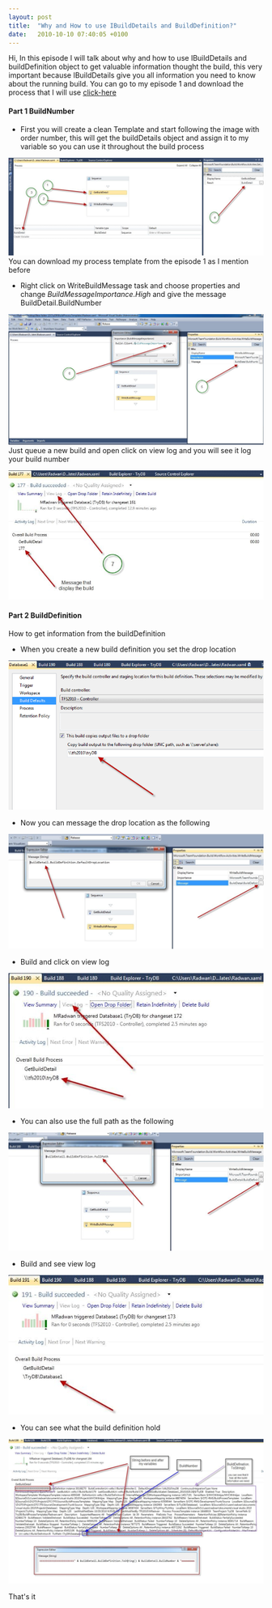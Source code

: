 ```yaml
---
layout: post
title:  "Why and How to use IBuildDetails and BuildDefinition?"
date:   2010-10-10 07:40:05 +0100
---
```


Hi, In this episode I will talk about why and how to use IBuildDetails and buildDefinition object to get valuable information thought the build, this very important because IBuildDetails give you all information you need to know about the running build. You can go to my episode 1 and download the process that I will use [click-here](https://mohamedradwan-devops.github.io/2010/10/21/1-hello-world-of-team-build-2010/ "Episode 1")

#### Part 1 BuildNumber

* First you will create a clean Template and start following the image with order number, this will get the buildDetails object and assign it to my variable so you can use it throughout the build process

[![FirstStep](/assets/images/2010/10/FirstStep.jpg)](/assets/images/2010/10/FirstStep.jpg) You can download my process template from the episode 1 as I mention before

*   Right click on WriteBuildMessage task and choose properties and change _BuildMessageImportance_._High_ and give the message BuildDetail.BuildNumber

[![fourth](/assets/images/2010/10/fourth.jpg)](/assets/images/2010/10/fourth.jpg) Just queue a new build and open click on view log and you will see it log your build number 

[![Result2](/assets/images/2010/10/Result2.jpg)](/assets/images/2010/10/Result2.jpg)

#### Part 2 BuildDefinition

How to get information from the buildDefinition

*   When you create a new build definition you set the drop location
  
  [![DropLocation1](/assets/images/2010/10/DropLocation1.png)](/assets/images/2010/10/DropLocation1.png)

*   Now you can message the drop location as the following
  
  [![DropLocation2](/assets/images/2010/10/DropLocation2.jpg)](/assets/images/2010/10/DropLocation2.jpg)

*   Build and click on view log
  
  [![DropLocation3](/assets/images/2010/10/DropLocation3.jpg)](/assets/images/2010/10/DropLocation3.jpg)

*   You can also use the full path as the following
  
  [![fullPath0](/assets/images/2010/10/fullPath0.jpg)](/assets/images/2010/10/fullPath0.jpg)

*   Build and see view log

[![fullPath1](/assets/images/2010/10/fullPath1.jpg)](/assets/images/2010/10/fullPath1.jpg)

*   You can see what the build definition hold

[![ConcatenateString](/assets/images/2010/10/ConcatenateString.jpg)](/assets/images/2010/10/ConcatenateString.jpg) 

That's it